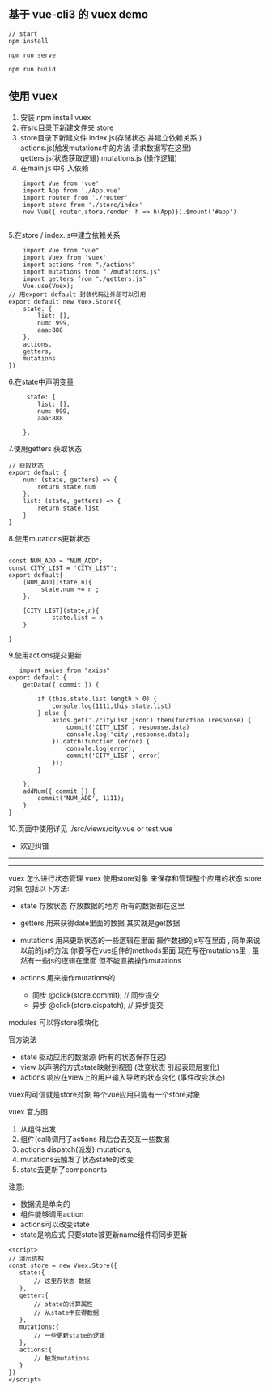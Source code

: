##  基于 vue-cli3 的 vuex demo  

```
// start
npm install 

npm run serve 

npm run build  
```


##  使用 vuex 
 
  1.  安装  npm install vuex 
  2. 在src目录下新建文件夹 store  
  3. store目录下新建文件 
      index.js(存储状态 并建立依赖关系 )  
      actions.js(触发mutations中的方法 请求数据写在这里)  
      getters.js(状态获取逻辑)
      mutations.js (操作逻辑) 
  4. 在main.js 中引入依赖  

```
    import Vue from 'vue'
    import App from './App.vue'
    import router from './router'
    import store from './store/index'
    new Vue({ router,store,render: h => h(App)}).$mount('#app')
    
```

  5.在store / index.js中建立依赖关系 
  
```
    import Vue from "vue"
    import Vuex from 'vuex'
    import actions from "./actions"
    import mutations from "./mutations.js"
    import getters from "./getters.js"
    Vue.use(Vuex);
// 用export default 封装代码让外部可以引用
export default new Vuex.Store({
    state: {
        list: [],
        num: 999,
        aaa:888
    },
    actions,
    getters,
    mutations
})
```

6.在state中声明变量 

```
     state: {
        list: [],
        num: 999,
        aaa:888

    },
```

7.使用getters 获取状态

```
// 获取状态
export default {
    num: (state, getters) => {
        return state.num
    },
    list: (state, getters) => {
        return state.list
    }
}
```

8.使用mutations更新状态

```

const NUM_ADD = "NUM_ADD";
const CITY_LIST = 'CITY_LIST';
export default{
    [NUM_ADD](state,n){
         state.num += n ;
    },

    [CITY_LIST](state,n){
            state.list = n
    }

}
```

 9.使用actions提交更新

```
   import axios from "axios"
export default {
    getData({ commit }) {

        if (this.state.list.length > 0) {
            console.log(1111,this.state.list)
        } else {
            axios.get('./cityList.json').then(function (response) {
                commit('CITY_LIST', response.data)
                console.log('city',response.data);
            }).catch(function (error) {
                console.log(error);
                commit('CITY_LIST', error)
            });
        }

    },
    addNum({ commit }) {
        commit('NUM_ADD', 1111);
    }
}
```

 10.页面中使用详见 ./src/views/city.vue  or test.vue

 


 - 欢迎纠错 


*******************************  

*******************************  

vuex 怎么进行状态管理
vuex 使用store对象 来保存和管理整个应用的状态 
store对象 包括以下方法:

 - state 存放状态 存放数据的地方  所有的数据都在这里  

 - getters 用来获得date里面的数据  其实就是get数据  

 - mutations  用来更新状态的一些逻辑在里面 操作数据的js写在里面 , 简单来说 以前的js的方法 你要写在vue组件的methods里面 现在写在mutations里 , 虽然有一些js的逻辑在里面 但不能直接操作mutations

 - actions 用来操作mutations的 
   - 同步    @click(store.commit);  // 同步提交
   - 异步    @click(store.dispatch);  // 异步提交

modules  可以将store模块化 

官方说法

 - state  驱动应用的数据源 (所有的状态保存在这)
 - view  以声明的方式state映射到视图 (改变状态 引起表现层变化)
 - actions 响应在view上的用户输入导致的状态变化  (事件改变状态)

 <!-- 现在可以确定 -->
  vuex的可信就是store对象
  每个vue应用只能有一个store对象 

  vuex 官方图
  1. 从组件出发
  2. 组件(call)调用了actions 和后台去交互一些数据
  3. actions dispatch(派发) mutations;
  4. mutations去触发了状态state的改变
  5. state去更新了components

  注意: 
   - 数据流是单向的
   - 组件能够调用action
   - actions可以改变state
   - state是响应式 只要state被更新name组件将同步更新 

 ```
<script>
// 演示结构  
const store = new Vuex.Store({
    state:{
        // 这里存状态 数据
    },
    getter:{
        // state的计算属性
        // 从state中获得数据
    },
    mutations:{
        // 一些更新state的逻辑
    },
    actions:{
        // 触发mutations
    }
})
</script>
 ```
   
